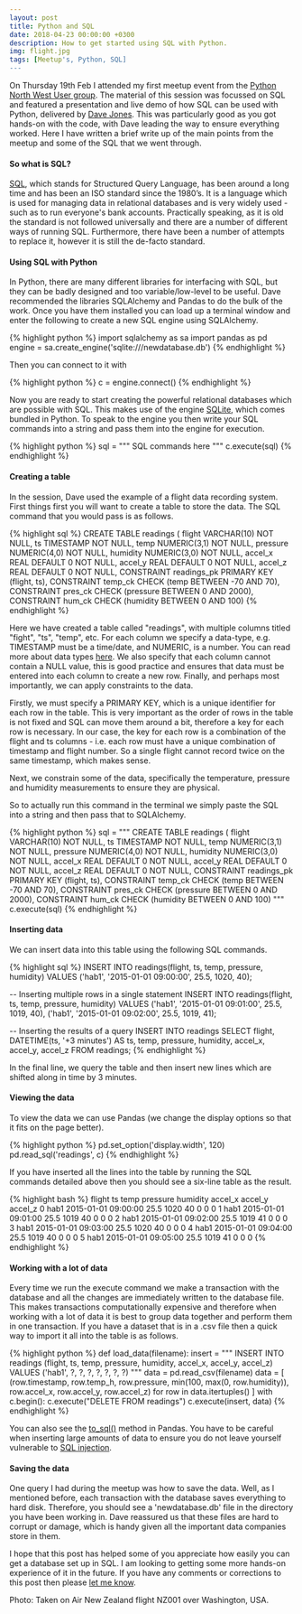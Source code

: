 ```yaml
---
layout: post
title: Python and SQL
date: 2018-04-23 00:00:00 +0300
description: How to get started using SQL with Python.
img: flight.jpg
tags: [Meetup's, Python, SQL]
---
```


On Thursday 19th Feb I attended my first meetup event from the [Python North West User group][PyNW group]. The material of this session was focussed on SQL and featured a presentation and live demo of how SQL can be used with Python, delivered by [Dave Jones][DJ GitHub]. This was particularly good as you got hands-on with the code, with Dave leading the way to ensure everything worked. Here I have written a brief write up of the main points from the meetup and some of the SQL that we went through.

#### So what is SQL?

[SQL][SQL wiki], which stands for Structured Query Language, has been around a long time and has been an ISO standard since the 1980’s. It is a language which is used for managing data in relational databases and is very widely used - such as to run everyone's bank accounts. Practically speaking, as it is old the standard is not followed universally and there are a number of different ways of running SQL. Furthermore, there have been a number of attempts to replace it, however it is still the de-facto standard. 

#### Using SQL with Python

In Python, there are many different libraries for interfacing with SQL, but they can be badly designed and too variable/low-level to be useful. Dave recommended the libraries SQLAlchemy and Pandas to do the bulk of the work. Once you have them installed you can load up a terminal window and enter the following to create a new SQL engine using SQLAlchemy.

{% highlight python %}
import sqlalchemy as sa
import pandas as pd
engine = sa.create_engine('sqlite:///newdatabase.db')
{% endhighlight %}

Then you can connect to it with

{% highlight python %}
c = engine.connect()
{% endhighlight %}

Now you are ready to start creating the powerful relational databases which are possible with SQL. This makes use of the engine [SQLite][SQLite link], which comes bundled in Python. To speak to the engine you then write your SQL commands into a string and pass them into the engine for execution.

{% highlight python %}
sql = """ SQL commands here """
c.execute(sql)
{% endhighlight %}

#### Creating a table

In the session, Dave used the example of a flight data recording system. First things first you will want to create a table to store the data. The SQL command that you would pass is as follows.

{% highlight sql %}
CREATE TABLE readings (
    flight    VARCHAR(10) NOT NULL,
    ts        TIMESTAMP NOT NULL,
    temp      NUMERIC(3,1) NOT NULL,
    pressure  NUMERIC(4,0) NOT NULL,
    humidity  NUMERIC(3,0) NOT NULL,
    accel_x   REAL DEFAULT 0 NOT NULL,
    accel_y   REAL DEFAULT 0 NOT NULL,
    accel_z   REAL DEFAULT 0 NOT NULL,
    CONSTRAINT readings_pk PRIMARY KEY (flight, ts),
    CONSTRAINT temp_ck CHECK (temp BETWEEN -70 AND 70),
    CONSTRAINT pres_ck CHECK (pressure BETWEEN 0 AND 2000),
    CONSTRAINT hum_ck CHECK (humidity BETWEEN 0 AND 100)
{% endhighlight %}

Here we have created a table called "readings", with multiple columns titled "fight", "ts", "temp", etc. For each column we specify a data-type, e.g. TIMESTAMP must be a time/date, and NUMERIC, is a number. You can read more about data types [here][SQL data types]. We also specify that each column cannot contain a NULL value, this is good practice and ensures that data must be entered into each column to create a new row. Finally, and perhaps most importantly, we can apply constraints to the data. 

Firstly, we must specify a PRIMARY KEY, which is a unique identifier for each row in the table. This is very important as the order of rows in the table is not fixed and SQL can move them around a bit, therefore a key for each row is necessary. In our case, the key for each row is a combination of the flight and ts columns - i.e. each row must have a unique combination of timestamp and flight number. So a single flight cannot record twice on the same timestamp, which makes sense.

Next, we constrain some of the data, specifically the temperature, pressure and humidity measurements to ensure they are physical.

So to actually run this command in the terminal we simply paste the SQL into a string and then pass that to SQLAlchemy.

{% highlight python %}
sql = """ 
CREATE TABLE readings (
    flight    VARCHAR(10) NOT NULL,
    ts        TIMESTAMP NOT NULL,
    temp      NUMERIC(3,1) NOT NULL,
    pressure  NUMERIC(4,0) NOT NULL,
    humidity  NUMERIC(3,0) NOT NULL,
    accel_x   REAL DEFAULT 0 NOT NULL,
    accel_y   REAL DEFAULT 0 NOT NULL,
    accel_z   REAL DEFAULT 0 NOT NULL,
    CONSTRAINT readings_pk PRIMARY KEY (flight, ts),
    CONSTRAINT temp_ck CHECK (temp BETWEEN -70 AND 70),
    CONSTRAINT pres_ck CHECK (pressure BETWEEN 0 AND 2000),
    CONSTRAINT hum_ck CHECK (humidity BETWEEN 0 AND 100)
"""
c.execute(sql)
{% endhighlight %}

#### Inserting data

We can insert data into this table using the following SQL commands.

{% highlight sql %}
INSERT INTO readings(flight, ts, temp, pressure, humidity)
VALUES ('hab1', '2015-01-01 09:00:00', 25.5, 1020, 40);

-- Inserting multiple rows in a single statement
INSERT INTO readings(flight, ts, temp, pressure, humidity)
VALUES
  ('hab1', '2015-01-01 09:01:00', 25.5, 1019, 40),
  ('hab1', '2015-01-01 09:02:00', 25.5, 1019, 41);

-- Inserting the results of a query
INSERT INTO readings
SELECT flight, DATETIME(ts, '+3 minutes') AS ts, temp,
       pressure, humidity, accel_x, accel_y, accel_z
FROM readings;
{% endhighlight %}

In the final line, we query the table and then insert new lines which are shifted along in time by 3 minutes.

#### Viewing the data

To view the data we can use Pandas (we change the display options so that it fits on the page better). 

{% highlight python %}
pd.set_option('display.width', 120)
pd.read_sql('readings', c)
{% endhighlight %}

If you have inserted all the lines into the table by running the SQL commands detailed above then you should see a six-line table as the result.

{% highlight bash %}
      flight                  ts  temp  pressure  humidity  accel_x  accel_y  accel_z
0   hab1 2015-01-01 09:00:00  25.5      1020        40        0        0        0
1   hab1 2015-01-01 09:01:00  25.5      1019        40        0        0        0
2   hab1 2015-01-01 09:02:00  25.5      1019        41        0        0        0
3   hab1 2015-01-01 09:03:00  25.5      1020        40        0        0        0
4   hab1 2015-01-01 09:04:00  25.5      1019        40        0        0        0
5   hab1 2015-01-01 09:05:00  25.5      1019        41        0        0        0
{% endhighlight %}

#### Working with a lot of data

Every time we run the execute command we make a transaction with the database and all the changes are immediately written to the database file. This makes transactions computationally expensive and therefore when working with a lot of data it is best to group data together and perform them in one transaction. If you have a dataset that is in a .csv file then a quick way to import it all into the table is as follows.

{% highlight python %}
def load_data(filename):
    insert = """
        INSERT INTO readings
            (flight, ts, temp, pressure, humidity,
            accel_x, accel_y, accel_z)
        VALUES
            ('hab1', ?, ?, ?, ?, ?, ?, ?)
    """
    data = pd.read_csv(filename)
    data = [
        (row.timestamp, row.temp_h, row.pressure,
         min(100, max(0, row.humidity)),
         row.accel_x, row.accel_y, row.accel_z)
        for row in data.itertuples()
    ]
    with c.begin():
        c.execute("DELETE FROM readings")
        c.execute(insert, data)
{% endhighlight %}

You can also see the [to_sql()][Pandas to_sql] method in Pandas. You have to be careful when inserting large amounts of data to ensure you do not leave yourself vulnerable to [SQL injection][SQL inject].

#### Saving the data

One query I had during the meetup was how to save the data. Well, as I mentioned before, each transaction with the database saves everything to hard disk. Therefore, you should see a 'newdatabase.db' file in the directory you have been working in. Dave reassured us that these files are hard to corrupt or damage, which is handy given all the important data companies store in them.

I hope that this post has helped some of you appreciate how easily you can get a database set up in SQL. I am looking to getting some more hands-on experience of it in the future. If you have any comments or corrections to this post then please [let me know][my email].

Photo: Taken on Air New Zealand flight NZ001 over Washington, USA.

[PyNW group]: https://www.meetup.com/Python-North-West-Meetup/
[DJ GitHub]: https://github.com/waveform80/
[SQL wiki]: https://en.wikipedia.org/wiki/SQL
[SQLite link]: https://www.sqlite.org/index.html
[SQL data types]: https://www.w3schools.com/sql/sql_datatypes.asp
[Pandas to_sql]: https://pandas.pydata.org/pandas-docs/stable/generated/pandas.DataFrame.to_sql.html
[SQL inject]: https://www.w3schools.com/sql/sql_injection.asp
[my email]: mailto:henryfcox@live.com